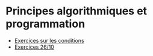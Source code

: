 # Principes algorithmiques et programmation


- [Exercices sur les conditions](documentation/conditions.md)
- [Exercices 26/10](documentation/exercice_26_10.md)


